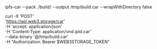 ipfs-car --pack ./build/ --output /tmp/build.car --wrapWithDirectory false

curl -X 'POST' \
  'https://api.web3.storage/car' \
  -H 'accept: application/json' \
  -H 'Content-Type: application/vnd.ipld.car' \
  --data-binary '@/tmp/build.car' \
  -H "Authorization: Bearer $WEB3STORAGE_TOKEN"
